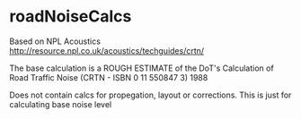 # roadNoiseCalcs

Based on NPL Acoustics http://resource.npl.co.uk/acoustics/techguides/crtn/

The base calculation is a ROUGH ESTIMATE of the DoT's Calculation of Road Traffic Noise (CRTN - ISBN 0 11 550847 3) 1988

Does not contain calcs for propegation, layout or corrections. This is just for calculating base noise level
